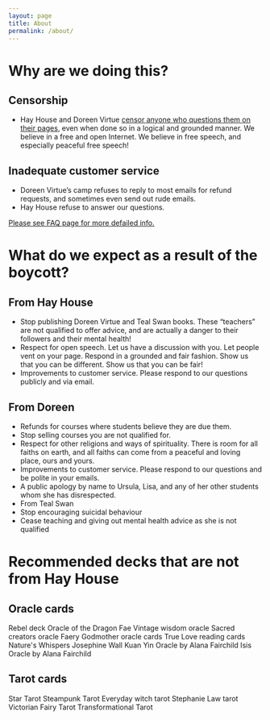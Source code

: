 ```yaml
---
layout: page
title: About
permalink: /about/
---
```


# Why are we doing this?

## Censorship
  * Hay House and Doreen Virtue [censor anyone who questions them on their pages](https://hayhouseboycott.github.io/faq.html), even when done so in a logical and grounded manner. We believe in a free and open Internet. We believe in free speech, and especially peaceful free speech!
  ## Inadequate customer service
  * Doreen Virtue’s camp refuses to reply to most emails for refund requests, and sometimes even send out rude emails.
  * Hay House refuse to answer our questions.
  
[Please see FAQ page for more defailed info.](https://hayhouseboycott.github.io/faq.html)

# What do we expect as a result of the boycott?

## From Hay House
  * Stop publishing Doreen Virtue and Teal Swan books. These “teachers” are not qualified to offer advice, and are actually a danger to their followers and their mental health!
  * Respect for open speech. Let us have a discussion with you. Let people vent on your page. Respond in a grounded and fair fashion. Show us that you can be different. Show us that you can be fair!
  * Improvements to customer service. Please respond to our questions publicly and via email. 
## From Doreen
  * Refunds for courses where students believe they are due them. 
  * Stop selling courses you are not qualified for. 
  * Respect for other religions and ways of spirituality. There is room for all faiths on earth, and all faiths can come from a peaceful and loving place, ours and yours.
  * Improvements to customer service. Please respond to our questions and be polite in your emails.
  * A public apology by name to Ursula, Lisa, and any of her other students whom she has disrespected.
  * From Teal Swan
  * Stop encouraging suicidal behaviour
  * Cease teaching and giving out mental health advice as she is not qualified
   
# Recommended decks that are not from Hay House

## Oracle cards

Rebel deck
Oracle of the Dragon Fae
Vintage wisdom oracle
Sacred creators oracle
Faery Godmother oracle cards
True Love reading cards
Nature's Whispers
Josephine Wall
Kuan Yin Oracle by Alana Fairchild
Isis Oracle by Alana Fairchild

## Tarot cards
Star Tarot
Steampunk Tarot
Everyday witch tarot
Stephanie Law tarot
Victorian Fairy Tarot
Transformational Tarot
